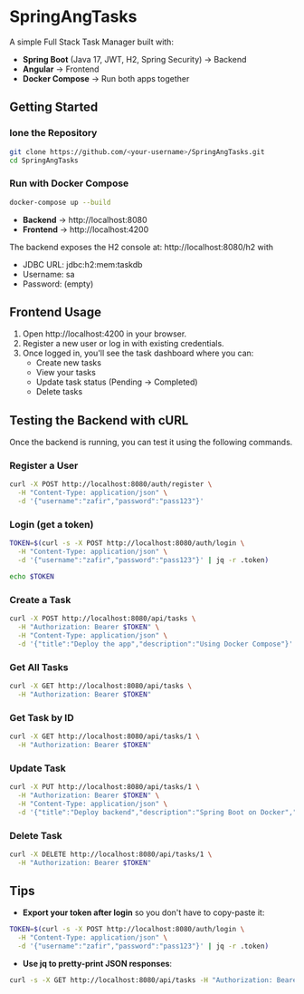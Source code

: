 # SpringAngTasks

A simple Full Stack Task Manager built with:
- **Spring Boot** (Java 17, JWT, H2, Spring Security) → Backend
- **Angular** → Frontend  
- **Docker Compose** → Run both apps together

## Getting Started

### lone the Repository
```bash
git clone https://github.com/<your-username>/SpringAngTasks.git
cd SpringAngTasks
```

### Run with Docker Compose
```bash
docker-compose up --build
```

- **Backend** → http://localhost:8080
- **Frontend** → http://localhost:4200

The backend exposes the H2 console at: http://localhost:8080/h2 with
- JDBC URL: jdbc:h2:mem:taskdb
- Username: sa
- Password: (empty)

## Frontend Usage

1. Open http://localhost:4200 in your browser.
2. Register a new user or log in with existing credentials.
3. Once logged in, you'll see the task dashboard where you can:
   - Create new tasks
   - View your tasks
   - Update task status (Pending → Completed)
   - Delete tasks

## Testing the Backend with cURL

Once the backend is running, you can test it using the following commands.

### Register a User
```bash
curl -X POST http://localhost:8080/auth/register \
  -H "Content-Type: application/json" \
  -d '{"username":"zafir","password":"pass123"}'
```

### Login (get a token)
```bash
TOKEN=$(curl -s -X POST http://localhost:8080/auth/login \
  -H "Content-Type: application/json" \
  -d '{"username":"zafir","password":"pass123"}' | jq -r .token)

echo $TOKEN
```

### Create a Task
```bash
curl -X POST http://localhost:8080/api/tasks \
  -H "Authorization: Bearer $TOKEN" \
  -H "Content-Type: application/json" \
  -d '{"title":"Deploy the app","description":"Using Docker Compose"}'
```

### Get All Tasks
```bash
curl -X GET http://localhost:8080/api/tasks \
  -H "Authorization: Bearer $TOKEN"
```

### Get Task by ID
```bash
curl -X GET http://localhost:8080/api/tasks/1 \
  -H "Authorization: Bearer $TOKEN"
```

### Update Task
```bash
curl -X PUT http://localhost:8080/api/tasks/1 \
  -H "Authorization: Bearer $TOKEN" \
  -H "Content-Type: application/json" \
  -d '{"title":"Deploy backend","description":"Spring Boot on Docker","status":"COMPLETED"}'
```

### Delete Task
```bash
curl -X DELETE http://localhost:8080/api/tasks/1 \
  -H "Authorization: Bearer $TOKEN"
```

## Tips

- **Export your token after login** so you don't have to copy-paste it:
```bash
TOKEN=$(curl -s -X POST http://localhost:8080/auth/login \
  -H "Content-Type: application/json" \
  -d '{"username":"zafir","password":"pass123"}' | jq -r .token)
```

- **Use jq to pretty-print JSON responses**:
```bash
curl -s -X GET http://localhost:8080/api/tasks -H "Authorization: Bearer $TOKEN" | jq
```

